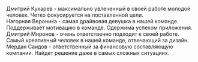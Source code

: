 Дмитрий Кухарев - максимально увлеченный в своей работе молодой человек. Четко фокусируется на поставленной цели. <br>
Нагорная Вероника - самая драйвовая девушка в нашей команде. Поддерживает мотивацию в команде. Одержима успехом приложения. <br>
Дмитрий Миронов - очень ответственно подходит к своей работе.  Самый креативный человек в нашей команде, отвечающий за дизайн. <br>
Мердан Саидов - ответственный за финансовую составляющую компании. Найдет решение даже в самых сложных ситуациях. <br>

